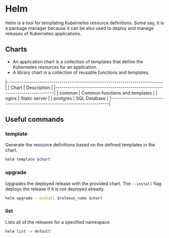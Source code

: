 # Helm

Helm is a tool for templating Kubernetes resource definitions. Some say, it is
a package manager because it can be also used to deploy and manage releases of
Kubernetes applications.

## Charts

- An application chart is a collection of templates that define the Kubernetes 
resources for an application.
- A library chart is a collection of reusable functions and templates.

|-----------------------------------------------------------------------------|
| Chart      | Description                                                    |
|-----------------------------------------------------------------------------|
| common     | Common functions and templates                                 |
| nginx      | Static server                                                  |
| postgres   | SQL Database                                                   |
|-----------------------------------------------------------------------------|

## Useful commands

### template

Generate the resource definitions based on the defined templates in the chart.

```sh
helm template $chart
```
### upgrade

Upgrades the deployed release with the provided chart. The `--install` flag
deploys the release if it is not deployed already.

```sh
helm upgrade --install $release_name $chart
```

### list

Lists all of the releases for a specified namespace

```sh
helm list -n default
```
